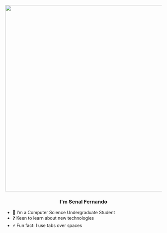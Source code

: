 <div align="center">
<img src="https://raw.githubusercontent.com/gist/Prince-Shivaram/3ace2c813ca49546f3f5f20cd03a2d3e/raw/6058e76860d16ee29df949da3166b3653959318f/hello.gif" align="center" height="" width="600" />
</div>  
  

### <div align="center">I'm Senal Fernando</div>  
  

- 🌱 I’m a Computer Science Undergraduate Student  
- ❓ Keen to learn about new technologies  
- ⚡ Fun fact: I use tabs over spaces  
  

  
 
